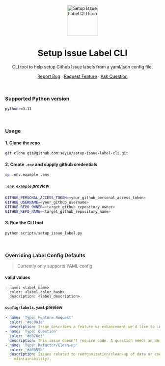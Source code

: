 <div align="center">
    <img height=100 src="https://github.com/seyLu/setup-issue-label-cli/blob/main/static/icons/labels.png" alt="Setup Issue Label CLI Icon">
    <h1>Setup Issue Label CLI</h1>
    <p>CLI tool to help setup Github Issue labels from a yaml/json config file.</p>
    <p>
        <a href="https://github.com/seyLu/setup-issue-label-cli/issues/new">Report Bug</a>
        ·
        <a href="https://github.com/seyLu/setup-issue-label-cli/issues/new">Request Feature</a>
        ·
        <a href="https://github.com/seyLu/setup-issue-label-cli/discussions">Ask Question</a>
    </p>
</div>

<br>

### Supported Python version

```bash
python==3.11
```

<br>

### Usage

#### 1. Clone the repo

```bash
git clone git@github.com:seyLu/setup-issue-label-cli.git
```

#### 2. Create `.env` and supply github credentials

```bash
cp .env.example .env
```

##### `.env.example` preview

```bash
GITHUB_PERSONAL_ACCESS_TOKEN=<your_github_personal_access_token>
GITHUB_USERNAME=<your_github_username>
GITHUB_REPO_OWNER=<target_github_repository_owner>
GITHUB_REPO_NAME=<target_github_repository_name>
```

#### 3. Run the CLI tool

```py
python scripts/setup_issue_label.py
```

<br>

### Overriding Label Config Defaults

> Currently only supports YAML config

#### valid values

```
- name: <label_name>
  color: <label_color_hash>
  description: <label_description>
```

#### `config/labels.yaml` preview

```yaml
- name: 'Type: Feature Request'
  color: '#e88a1a'
  description: Issue describes a feature or enhancement we'd like to implement.
- name: 'Type: Question'
  color: '#d876e3'
  description: This issue doesn't require code. A question needs an answer.
- name: 'Type: Refactor/Clean-up'
  color: '#a0855b'
  description: Issues related to reorganization/clean-up of data or code (e.g. for
    maintainability).
```
